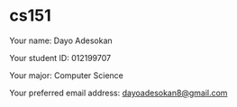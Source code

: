# cs151
Your name: Dayo Adesokan

Your student ID: 012199707

Your major: Computer Science

Your preferred email address: dayoadesokan8@gmail.com
